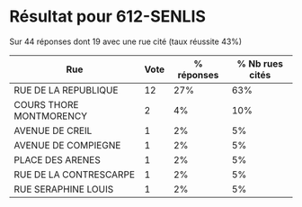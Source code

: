 # Résultat pour 612-SENLIS

Sur 44 réponses dont 19 avec une rue cité (taux réussite 43%)

| Rue | Vote | % réponses | % Nb rues cités|
|-----|------|------------|----------------|
| RUE DE LA REPUBLIQUE | 12 | 27% | 63%|
| COURS THORE MONTMORENCY | 2 | 4% | 10%|
| AVENUE DE CREIL | 1 | 2% | 5%|
| AVENUE DE COMPIEGNE | 1 | 2% | 5%|
| PLACE DES ARENES | 1 | 2% | 5%|
| RUE DE LA CONTRESCARPE | 1 | 2% | 5%|
| RUE SERAPHINE LOUIS | 1 | 2% | 5%|
